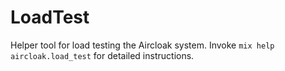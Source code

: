 # LoadTest

Helper tool for load testing the Aircloak system. Invoke `mix help aircloak.load_test` for detailed instructions.
